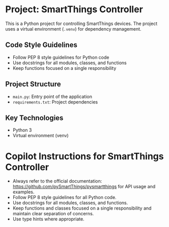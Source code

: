 <!-- Use this file to provide workspace-specific custom instructions to Copilot. For more details, visit https://code.visualstudio.com/docs/copilot/copilot-customization#_use-a-githubcopilotinstructionsmd-file -->

# Project: SmartThings Controller

This is a Python project for controlling SmartThings devices. The project uses a virtual environment (`.venv`) for dependency management.

## Code Style Guidelines

- Follow PEP 8 style guidelines for Python code
- Use docstrings for all modules, classes, and functions
- Keep functions focused on a single responsibility

## Project Structure

- `main.py`: Entry point of the application
- `requirements.txt`: Project dependencies

## Key Technologies

- Python 3
- Virtual environment (venv)

# Copilot Instructions for SmartThings Controller

- Always refer to the official documentation: https://github.com/pySmartThings/pysmartthings for API usage and examples.
- Follow PEP 8 style guidelines for all Python code.
- Use docstrings for all modules, classes, and functions.
- Keep functions and classes focused on a single responsibility and maintain clear separation of concerns.
- Use type hints where appropriate.
